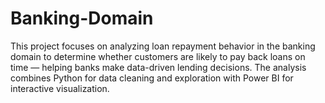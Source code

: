 # Banking-Domain
This project focuses on analyzing loan repayment behavior in the banking domain to determine whether customers are likely to pay back loans on time — helping banks make data-driven lending decisions. The analysis combines Python for data cleaning and exploration with Power BI for interactive visualization.
